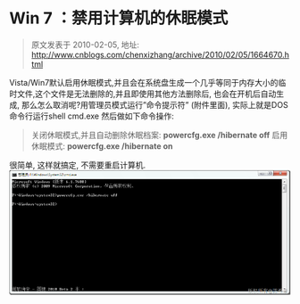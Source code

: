 # Win 7 ：禁用计算机的休眠模式 
> 原文发表于 2010-02-05, 地址: http://www.cnblogs.com/chenxizhang/archive/2010/02/05/1664670.html 


Vista/Win7默认启用休眠模式,并且会在系统盘生成一个几乎等同于内存大小的临时文件,这个文件是无法删除的,并且即使用其他方法删除后, 也会在开机后自动生成, 那么怎么取消呢?用管理员模式运行”命令提示符” (附件里面), 实际上就是DOS命令行运行shell cmd.exe 然后做如下命令操作: 
>  关闭休眠模式,并且自动删除休眠档案: **powercfg.exe /hibernate off** 启用休眠模式: **powercfg.exe /hibernate on**
> 
> 
> 
> 
> 
> 
> 
> 

 很简单, 这样就搞定, 不需要重启计算机. [![image](./images/1664670-image_thumb.png "image")](http://images.cnblogs.com/cnblogs_com/chenxizhang/WindowsLiveWriter/Win7_12A8B/image_2.png)







